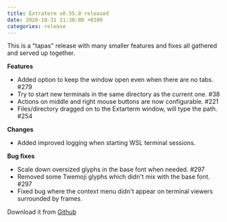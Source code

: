 ```yaml
---
title: Extraterm v0.55.0 released
date: 2020-10-31 11:30:00 +0100
categories: release
---
```


This is a "tapas" release with many smaller features and fixes all gathered and served up together.

**Features**

* Added option to keep the window open even when there are no tabs. #279
* Try to start new terminals in the same directory as the current one. #38
* Actions on middle and right mouse buttons are now configurable. #221
* Files/directory dragged on to the Extarterm window, will type the path. #254

**Changes**

* Added improved logging when starting WSL terminal sessions.

**Bug fixes**

* Scale down oversized glyphs in the base font when needed. #297
* Removed some Twemoji glyphs which didn't mix with the base font. #297
* Fixed bug where the context menu didn't appear on terminal viewers surrounded by frames.


Download it from [Github](https://github.com/sedwards2009/extraterm/releases/tag/v0.55.0)
